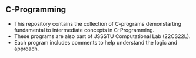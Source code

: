 ## C-Programming  
* This repository contains the collection of C-programs demonstarting fundamental to intermediate concepts in C-Programming.  
* These programs are also part of JSSSTU Computational Lab (22CS22L).
* Each program includes comments to help understand the logic and approach.
